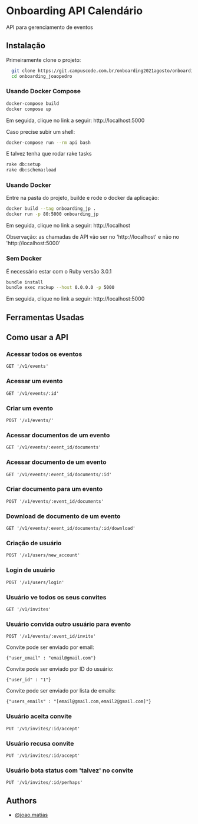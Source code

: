 # Onboarding API Calendário

API para gerenciamento de eventos

## Instalação

Primeiramente clone o projeto:

```bash
  git clone https://git.campuscode.com.br/onboarding2021agosto/onboarding_joaopedro.git
  cd onboarding_joaopedro
```

### Usando Docker Compose

```bash
docker-compose build
docker compose up
```

Em seguida, clique no link a seguir:
http://localhost:5000

Caso precise subir um shell:

```bash
docker-compose run --rm api bash
```

E talvez tenha que rodar rake tasks

```bash
rake db:setup
rake db:schema:load
```

### Usando Docker

Entre na pasta do projeto, builde e rode o docker da aplicação:

```bash
docker build --tag onboarding_jp .
docker run -p 80:5000 onboarding_jp
```

Em seguida, clique no link a seguir:
http://localhost

Observação: as chamadas de API vão ser no 'http://localhost' e não no 'http://localhost:5000'

### Sem Docker

É necessário estar com o Ruby versão 3.0.1

```bash
bundle install
bundle exec rackup --host 0.0.0.0 -p 5000
```

Em seguida, clique no link a seguir:
http://localhost:5000

## Ferramentas Usadas

## Como usar a API

### Acessar todos os eventos

```
GET '/v1/events'
```

### Acessar um evento

```
GET '/v1/events/:id'
```

### Criar um evento

```
POST '/v1/events/'
```

### Acessar documentos de um evento

```
GET '/v1/events/:event_id/documents'
```

### Acessar documento de um evento

```
GET '/v1/events/:event_id/documents/:id'
```

### Criar documento para um evento

```
POST '/v1/events/:event_id/documents'
```

### Download de documento de um evento

```
GET '/v1/events/:event_id/documents/:id/download'
```

### Criação de usuário

```
POST '/v1/users/new_account'
```

### Login de usuário

```
POST '/v1/users/login'
```

### Usuário ve todos os seus convites

```
GET '/v1/invites'
```

### Usuário convida outro usuário para evento

```
POST '/v1/events/:event_id/invite'
```

Convite pode ser enviado por email:

```
{"user_email" : "email@gmail.com"}
```

Convite pode ser enviado por ID do usuário:

```
{"user_id" : "1"}
```

Convite pode ser enviado por lista de emails:

```
{"users_emails" : "[email@gmail.com,email2@gmail.com]"}
```

### Usuário aceita convite

```
PUT '/v1/invites/:id/accept'
```

### Usuário recusa convite

```
PUT '/v1/invites/:id/accept'
```

### Usuário bota status com 'talvez' no convite

```
PUT '/v1/invites/:id/perhaps'
```

## Authors

- [@joao.matias](https://git.campuscode.com.br/joao.matias)
